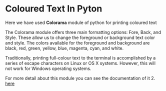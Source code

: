 # Coloured Text In Pyton
Here we have used **Colorama** module of python for printing coloured text

The Colorama module offers three main formatting options: Fore, Back, and Style. These allow us to change the foreground or background text color and style. The colors available for the foreground and background are black, red, green, yellow, blue, magenta, cyan, and white.

Traditionally, printing full-colour text to the terminal is accomplished by a series of escape characters on Linux or OS X systems. However, this will not work for Windows operating systems.

For more detail about this module you can see the documentation of it 2. <a href="https://pypi.org/project/colorama/">here</a>

